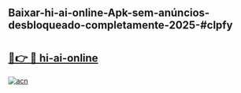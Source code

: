 ## Baixar-hi-ai-online-Apk-sem-anúncios-desbloqueado-completamente-2025-#clpfy

# <h2><a href="https://ainizakaria.my?title=hi-ai-online&ref=20M">🔗👉 🔴 hi-ai-online</a></h2>

[![acn](https://github.com/user-attachments/assets/0f9c940e-d8b0-45ae-aac7-cd30a18b3e1c)](https://ainizakaria.my?title=hi-ai-online&ref=20M)

